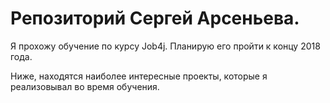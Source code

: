 # Репозиторий Сергей Арсеньева.

Я прохожу обучение по курсу Job4j. Планирую его пройти к концу 2018 года.

Ниже, находятся наиболее интересные проекты, которые я реализовывал во время обучения.